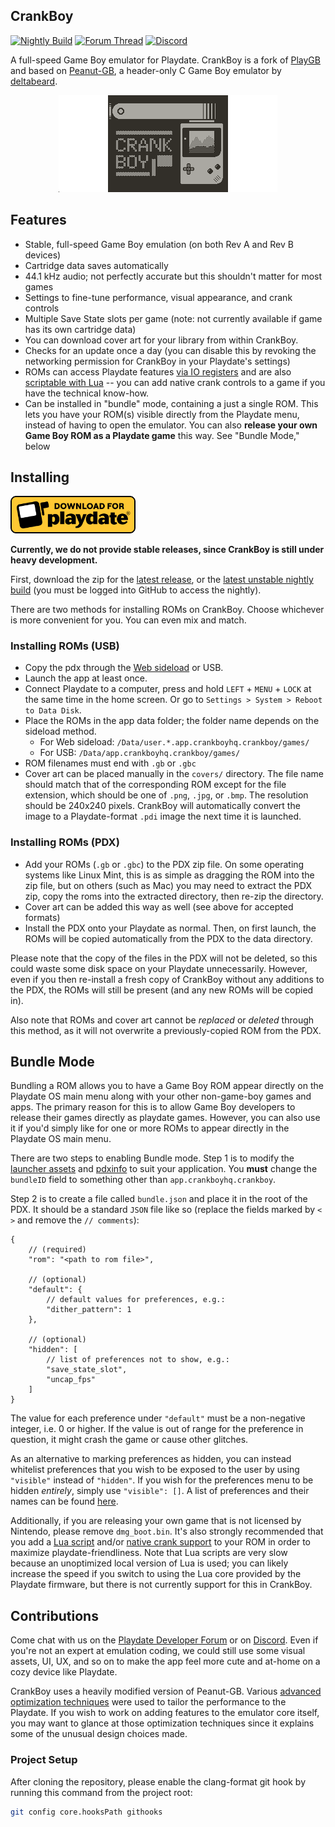 ## CrankBoy

[![Nightly Build](https://github.com/CrankBoyHQ/crankboy-app/actions/workflows/nightly.yml/badge.svg)](https://github.com/CrankBoyHQ/crankboy-app/actions/workflows/nightly.yml)
[![Forum Thread](https://img.shields.io/badge/Forum_Thread-yellow?logo=discourse&label=PlayDate)](https://devforum.play.date/t/60-fps-gameboy-emulation/22865)
[![Discord](https://img.shields.io/discord/675983554655551509?logo=discord&logoColor=white&color=7289DA)](https://discord.com/channels/675983554655551509/1378119815641694278)


A full-speed Game Boy emulator for Playdate. CrankBoy is a fork of [PlayGB](https://github.com/risolvipro/PlayGB)
and based on [Peanut-GB](https://github.com/deltabeard/Peanut-GB), a header-only C Game Boy emulator by
[deltabeard](https://github.com/deltabeard).

<p align="center">
<img src="Source/launcher/card.png?raw=true">
</p>

## Features
- Stable, full-speed Game Boy emulation (on both Rev A and Rev B devices)
- Cartridge data saves automatically
- 44.1 kHz audio; not perfectly accurate but this shouldn't matter for most games
- Settings to fine-tune performance, visual appearance, and crank controls
- Multiple Save State slots per game (note: not currently available if game has its own cartridge data)
- You can download cover art for your library from within CrankBoy.
- Checks for an update once a day (you can disable this by revoking the networking permission for CrankBoy in your Playdate's settings)
- ROMs can access Playdate features [via IO registers](./gb-extensions.md) and are also [scriptable with Lua](./lua-docs.md) -- you can add native crank controls to a game if you have the technical know-how.
- Can be installed in "bundle" mode, containing a just a single ROM. This lets you have your ROM(s) visible directly from the Playdate menu, instead of having to open the emulator. You can also **release your own Game Boy ROM as a Playdate game** this way. See "Bundle Mode," below

## Installing

<a href="https://github.com/CrankBoyHQ/crankboy-app/releases/latest"><img src="assets/playdate-badge-download.png?raw=true" width="200"></a>

**Currently, we do not provide stable releases, since CrankBoy is still under heavy development.**

First, download the zip for the [latest release](https://github.com/CrankBoyHQ/crankboy-app/releases/latest), or the [latest unstable nightly build](https://github.com/CrankBoyHQ/crankboy-app/actions/workflows/nightly.yml) (you must be logged into GitHub to access the nightly).

There are two methods for installing ROMs on CrankBoy. Choose whichever is more convenient for you. You can even mix and match.

### Installing ROMs (USB)

- Copy the pdx through the [Web sideload](https://play.date/account/sideload/) or USB.
- Launch the app at least once.
- Connect Playdate to a computer, press and hold `LEFT` + `MENU` + `LOCK` at the same time in the home screen. Or go to `Settings > System > Reboot to Data Disk`.
- Place the ROMs in the app data folder; the folder name depends on the sideload method.
    - For Web sideload: `/Data/user.*.app.crankboyhq.crankboy/games/`
    - For USB: `/Data/app.crankboyhq.crankboy/games/`
- ROM filenames must end with `.gb` or `.gbc`
- Cover art can be placed manually in the `covers/` directory. The file name should match that of the corresponding ROM except for the file extension, which should be one of `.png`, `.jpg`, or `.bmp`. The resolution should be 240x240 pixels. CrankBoy will automatically convert the image to a Playdate-format `.pdi` image the next time it is launched.

### Installing ROMs (PDX)

- Add your ROMs (`.gb` or `.gbc`) to the PDX zip file. On some operating systems like Linux Mint, this is as simple as dragging the ROM into the zip file, but on others (such as Mac) you may need to extract the PDX zip, copy the roms into the extracted directory, then re-zip the directory.
- Cover art can be added this way as well (see above for accepted formats)
- Install the PDX onto your Playdate as normal. Then, on first launch, the ROMs will be copied automatically from the PDX to the data directory.

Please note that the copy of the files in the PDX will not be deleted, so this could waste some disk space on your Playdate unnecessarily. However, even if you then re-install a fresh copy of CrankBoy without any additions to the PDX, the ROMs will still be present (and any new ROMs will be copied in).

Also note that ROMs and cover art cannot be *replaced* or *deleted* through this method, as it will not overwrite a previously-copied ROM from the PDX.

## Bundle Mode

Bundling a ROM allows you to have a Game Boy ROM appear directly on the Playdate OS main menu along with your other non-game-boy games and apps. The primary reason for this is to allow Game Boy developers to release their games directly as playdate games. However, you can also use it if you'd simply like for one or more ROMs to appear directly in the Playdate OS main menu.

There are two steps to enabling Bundle mode. Step 1 is to modify the [launcher assets](./Source/launcher/) and [pdxinfo](./Source/pdxinfo) to suit your application. You **must** change the `bundleID` field to something other than `app.crankboyhq.crankboy`.

Step 2 is to create a file called `bundle.json` and place it in the root of the PDX. It should be a standard `JSON` file like so (replace the fields marked by `< >` and remove the `// comments`):

```
{
    // (required)
    "rom": "<path to rom file>",
    
    // (optional)
    "default": {
        // default values for preferences, e.g.:
        "dither_pattern": 1
    },
    
    // (optional)
    "hidden": [
        // list of preferences not to show, e.g.:
        "save_state_slot",
        "uncap_fps"
    ]
}
```

The value for each preference under `"default"` must be a non-negative integer, i.e. 0 or higher. If the value is out of range for the preference in question, it might crash the game or cause other glitches.

As an alternative to marking preferences as hidden, you can instead whitelist preferences that you wish to be exposed to the user by using `"visible"` instead of `"hidden"`. If you wish for the preferences menu to be hidden *entirely*, simply use `"visible": []`. A list of preferences and their names can be found [here](./src/prefs.x).

Additionally, if you are releasing your own game that is not licensed by Nintendo, please remove `dmg_boot.bin`. It's also strongly recommended that you add a [Lua script](./lua-docs.md) and/or [native crank support](./gb-extensions.md) to your ROM in order to maximize playdate-friendliness. Note that Lua scripts are very slow because an unoptimized local version of Lua is used; you can likely increase the speed if you switch to using the Lua core provided by the Playdate firmware, but there is not currently support for this in CrankBoy.

## Contributions

Come chat with us on the [Playdate Developer Forum](https://devforum.play.date/t/60-fps-gameboy-emulation/22865) or on [Discord](https://discord.com/channels/675983554655551509/1378119815641694278). Even if you're not an expert at emulation coding, we could still use some visual assets, UI, UX, and so on to make the app feel more cute and at-home on a cozy device like Playdate.

CrankBoy uses a heavily modified version of Peanut-GB. Various [advanced optimization techniques](https://devforum.play.date/t/dirty-optimization-secrets-c-for-playdate/23011) were used to tailor the performance to the Playdate. If you wish to work on adding features to the emulator core itself, you may want to glance at those optimization techniques since it explains some of the unusual design choices made.

### Project Setup

After cloning the repository, please enable the clang-format git hook by running this command from the project root:

```bash
git config core.hooksPath githooks
```
